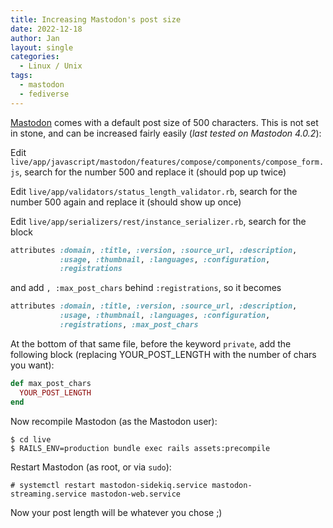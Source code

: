 ```yaml
---
title: Increasing Mastodon's post size
date: 2022-12-18
author: Jan
layout: single
categories:
  - Linux / Unix
tags:
  - mastodon
  - fediverse
---
```


[Mastodon](https://joinmastodon.org/) comes with a default post size of 500 characters. This is not set in stone, and can be increased fairly easily (*last tested on Mastodon 4.0.2*):

Edit `live/app/javascript/mastodon/features/compose/components/compose_form.js`, search for the number 500 and replace it (should pop up twice)
   
Edit `live/app/validators/status_length_validator.rb`, search for the number 500 again and replace it (should show up once)
  
Edit `live/app/serializers/rest/instance_serializer.rb`, search for the block
```ruby
attributes :domain, :title, :version, :source_url, :description,
           :usage, :thumbnail, :languages, :configuration,
           :registrations
  ``` 
and add `, :max_post_chars` behind `:registrations`, so it becomes 
```ruby
attributes :domain, :title, :version, :source_url, :description,
           :usage, :thumbnail, :languages, :configuration,
           :registrations, :max_post_chars
```

At the bottom of that same file, before the keyword `private`, add the following block (replacing YOUR_POST_LENGTH with the number of chars you want):
```ruby
def max_post_chars
  YOUR_POST_LENGTH
end
```
Now recompile Mastodon (as the Mastodon user):
```shell
$ cd live
$ RAILS_ENV=production bundle exec rails assets:precompile
```

Restart Mastodon (as root, or via `sudo`):
```shell
# systemctl restart mastodon-sidekiq.service mastodon-streaming.service mastodon-web.service
```

Now your post length will be whatever you chose ;)